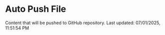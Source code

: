 # Auto Push File

Content that will be pushed to GitHub repository.
Last updated: 07/01/2025, 11:51:54 PM